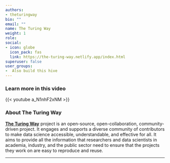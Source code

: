 ```yaml
---
authors:
- theturingway
bio: ""
email: ""
name: The Turing Way
weight: 1
role: 
social:
- icon: globe
  icon_pack: fas
  link: https://the-turing-way.netlify.app/index.html
superuser: false
user_groups:
-  Also build this hive
---
```


### Learn more in this video

{{< youtube a_N1nhF2xNM >}} 

### About The Turing Way

**[The Turing Way](https://the-turing-way.netlify.app/index.html)** project is an open-source, open-collaboration, community-driven project. It engages and supports a diverse community of contributors to make data science accessible, understandable, and effective for all. It aims to provide all the information that researchers and data scientists in academia, industry, and the public sector need to ensure that the projects they work on are easy to reproduce and reuse. 




***
